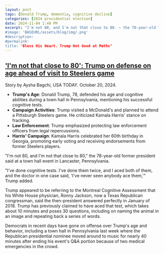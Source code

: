 ```yaml
---
layout: post
tags: [Donald Trump, dementia, cognitive decline]
categories: [2024 presidential election]
date: 2024-11-04 1:40 PM
excerpt: "I'm not 80, and I'm not that close to 80. – the 78-year-old former president''
#image: 'BASEURL/assets/blog/img/.png'
#description:
#permalink:
title: "Bless His Heart. Trump Not Good at Maths"
---
```



## ['I'm not that close to 80': Trump on defense on age ahead of visit to Steelers game](https://www.usatoday.com/story/news/politics/elections/2024/10/20/trump-lancaster-pennsylvania-town-hall-steelers/75767714007/)

Story by Aysha Bagchi, USA TODAY. October 20, 2024.

- **Trump's Age**: Donald Trump, 78, defended his age and cognitive abilities during a town hall in Pennsylvania, mentioning his successful cognitive tests.
- **Campaign Activities**: Trump visited a McDonald's and planned to attend a Pittsburgh Steelers game. He criticized Kamala Harris' stance on fracking.
- **Law Enforcement**: Trump emphasized protecting law enforcement officers from legal repercussions.
- **Harris' Campaign**: Kamala Harris celebrated her 60th birthday in Georgia, promoting early voting and receiving endorsements from former Steelers players.

"I'm not 80, and I'm not that close to 80," the 78-year-old former president said at a town hall event in Lancaster, Pennsylvania.

"I've done cognitive tests. I've done them twice, and I aced both of them, and the doctor in one case said, 'I've never seen anybody ace them,'" Trump added.

Trump appeared to be referring to the Montreal Cognitive Assessment that his White House physician, Ronny Jackson, now a Texas Republican congressman, said the then-president answered perfectly in January of 2018. Trump has previously claimed to have aced that test, which takes about 10 minutes and poses 30 questions, including on naming the animal in an image and repeating back a series of words.

Democrats in recent days have gone on offense over Trump's age and behavior, including a town hall in Pennsylvania last week where the Republican presidential nominee moved around to music for nearly 40 minutes after ending his event's Q&A portion because of two medical emergencies in the crowd.

